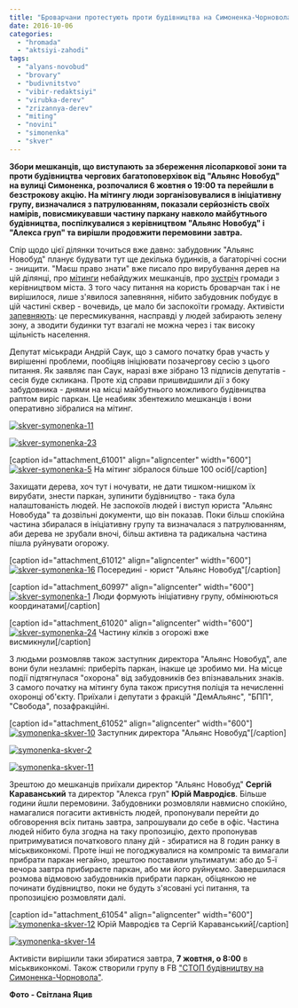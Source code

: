 ```yaml
---
title: "Броварчани протестують проти будівництва на Симоненка-Чорновола: знесли огорожу - ФОТО"
date: 2016-10-06
categories: 
  - "hromada"
  - "aktsiyi-zahodi"
tags: 
  - "alyans-novobud"
  - "brovary"
  - "budivnitstvo"
  - "vibir-redaktsiyi"
  - "virubka-derev"
  - "zrizannya-derev"
  - "miting"
  - "novini"
  - "simonenka"
  - "skver"
---
```


**Збори мешканців, що виступають за збереження лісопаркової зони та проти будівництва чергових багатоповерхівок від "Альянс Новобуд" на вулиці Симоненка, розпочалися 6 жовтня о 19:00 та перейшли в безстрокову акцію. На мітингу люди зорганізовувалися в ініціативну групу, визначалися з патрулюванням, показали серйозність своїх намірів, повисмикувавши частину паркану навколо майбутнього будівництва, поспілкувалися з керівництвом "Альянс Новобуд" і "Алекса груп" та вирішли продовжити перемовини завтра.**

Спір щодо цієї ділянки точиться вже давно: забудовник "Альянс Новобуд" планує будувати тут ще декілька будинків, а багаторічні сосни - знищити. "Маєш право знати" вже писало про вирубування дерев на цій ділянці, про [мітинги](https://mpz.brovary.org/49464-2/) небайдужих мешканців, про [зустріч](https://mpz.brovary.org/49512-2/) громади з керівництвом міста. З того часу питання на користь броварчан так і не вирішилося, лише з'явилося запевняння, нібито забудовник побудує в цій частині сквер - вочевидь, це мало би заспокоїти громаду. Активісти [запевняють](https://mpz.brovary.org/zabuduvaty-nemozhlyvo-zberegty/): це пересмикування, насправді у людей забирають зелену зону, а зводити будинки тут взагалі не можна через і так високу щільність населення.

Депутат міськради Андрій Саук, що з самого початку брав участь у вирішенні проблеми, пообіцяв ініціювати позачергову сесію з цього питання. Як заявляє пан Саук, наразі вже зібрано 13 підписів депутатів - сесія буде скликана. Проте хід справи пришвидшили дії з боку забудовника - днями на місці майбутнього можливого будівництва раптом виріс паркан. Це неабияк збентежило мешканців і вони оперативно зібралися на мітинг.

[![skver-symonenka-11](https://mpz.brovary.org/wp-content/uploads/2016/10/skver-symonenka-11.jpg)](https://mpz.brovary.org/wp-content/uploads/2016/10/skver-symonenka-11.jpg)

[![skver-symonenka-23](https://mpz.brovary.org/wp-content/uploads/2016/10/skver-symonenka-23.jpg)](https://mpz.brovary.org/wp-content/uploads/2016/10/skver-symonenka-23.jpg)

\[caption id="attachment\_61001" align="aligncenter" width="600"\][![skver-symonenka-5](https://mpz.brovary.org/wp-content/uploads/2016/10/skver-symonenka-5.jpg)](https://mpz.brovary.org/wp-content/uploads/2016/10/skver-symonenka-5.jpg) На мітинг зібралося більше 100 осіб\[/caption\]

Захищати дерева, хоч тут і ночувати, не дати тишком-нишком їх вирубати, знести паркан, зупинити будівництво - така була налаштованість людей. Не заспокоїв людей і виступ юриста "Альянс Новобуда" та дозвільні документи, що він показав. Поки більш спокійна частина збиралася в ініціативну групу та визначалася з патрулюванням, аби дерева не зрубали вночі, більш активна та радикальна частина пішла руйнувати огорожу.

\[caption id="attachment\_61012" align="aligncenter" width="600"\][![skver-symonenka-16](https://mpz.brovary.org/wp-content/uploads/2016/10/skver-symonenka-16.jpg)](https://mpz.brovary.org/wp-content/uploads/2016/10/skver-symonenka-16.jpg) Посередині - юрист "Альянс Новобуд"\[/caption\]

\[caption id="attachment\_60997" align="aligncenter" width="600"\][![skver-symonenka-1](https://mpz.brovary.org/wp-content/uploads/2016/10/skver-symonenka-1.jpg)](https://mpz.brovary.org/wp-content/uploads/2016/10/skver-symonenka-1.jpg) Люди формують ініціативну групу, обмінюються координатами\[/caption\]

\[caption id="attachment\_61020" align="aligncenter" width="600"\][![skver-symonenka-24](https://mpz.brovary.org/wp-content/uploads/2016/10/skver-symonenka-24.jpg)](https://mpz.brovary.org/wp-content/uploads/2016/10/skver-symonenka-24.jpg) Частину кілків з огорожі вже висмикнули\[/caption\]

З людьми розмовляв також заступник директора "Альянс Новобуд", але вони були незламні: приберіть паркан, інакше це зробимо ми. На місце події підтягнулася "охорона" від забудовників без впізнавальних знаків. З самого початку на мітингу була також присутня поліція та нечисленні охоронці об'єкту. Приїхали і депутати з фракцій "ДемАльянс", "БПП", "Свобода", позафракційні.

\[caption id="attachment\_61052" align="aligncenter" width="600"\][![symonenka-skver-10](https://mpz.brovary.org/wp-content/uploads/2016/10/symonenka-skver-10.jpg)](https://mpz.brovary.org/wp-content/uploads/2016/10/symonenka-skver-10.jpg) Заступник директора "Альянс Новобуд"\[/caption\]

[![symonenka-skver-2](https://mpz.brovary.org/wp-content/uploads/2016/10/symonenka-skver-2.jpg)](https://mpz.brovary.org/wp-content/uploads/2016/10/symonenka-skver-2.jpg)

[![symonenka-skver-11](https://mpz.brovary.org/wp-content/uploads/2016/10/symonenka-skver-11.jpg)](https://mpz.brovary.org/wp-content/uploads/2016/10/symonenka-skver-11.jpg)

Зрештою до мешканців приїхали директор "Альянс Новобуд" **Сергій Караванський** та директор "Алекса груп" **Юрій Мавродієв**. Більше години йшли перемовини. Забудовники розмовляли навмисно спокійно, намагалися погасити активність людей, пропонували перейти до обговорення всіх питань завтра, запрошували до себе в офіс. Частина людей нібито була згодна на таку пропозицію, дехто пропонував притримуватися початкового плану дій - збиратися на 8 годин ранку в міськвиконкомі. Проте інші не погоджувалися на компроміс та вимагали прибрати паркан негайно, зрештою поставили ультиматум: або до 5-ї вечора завтра прибираєте паркан, або ми його руйнуємо. Завершилася розмова відмовою забудовників прибрати паркан, обіцянкою не починати будівництво, поки не будуть з'ясовані усі питання, та пропозицією розмовляти далі.

\[caption id="attachment\_61054" align="aligncenter" width="600"\][![symonenka-skver-12](https://mpz.brovary.org/wp-content/uploads/2016/10/symonenka-skver-12.jpg)](https://mpz.brovary.org/wp-content/uploads/2016/10/symonenka-skver-12.jpg) Юрій Мавродієв та Сергій Караванський\[/caption\]

[![symonenka-skver-14](https://mpz.brovary.org/wp-content/uploads/2016/10/symonenka-skver-14.jpg)](https://mpz.brovary.org/wp-content/uploads/2016/10/symonenka-skver-14.jpg)

Активісти вирішили таки збиратися завтра, **7 жовтня, о 8:00** в міськвиконкомі. Також створили групу в FB ["СТОП будівництву на Симоненка-Чорновола"](https://www.facebook.com/groups/354018628272525/).

**Фото - Світлана Яцив**
